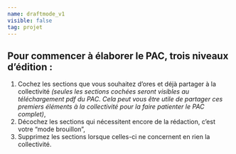 ```yaml
---
name: draftmode_v1
visible: false
tag: projet
---
```


## Pour commencer à élaborer le PAC, trois niveaux d’édition : 

1. Cochez les sections que vous souhaitez d’ores et déjà partager à la collectivité _(seules les sections cochées seront visibles au téléchargement pdf du PAC. Cela peut vous être utile de partager ces premiers éléments à la collectivité pour la faire patienter le PAC complet)_,
2. Décochez les sections qui nécessitent encore de la rédaction, c’est votre “mode brouillon”,
3. Supprimez les sections lorsque celles-ci ne concernent en rien la collectivité. 
